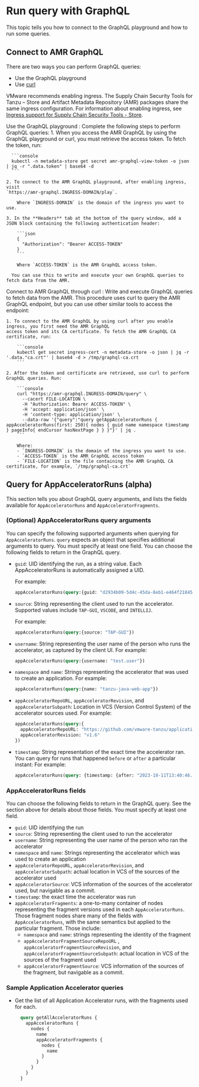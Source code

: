 # Run query with GraphQL

This topic tells you how to connect to the GraphQL playground and how to run some queries.

## <a id='connecting-to-graphql'></a> Connect to AMR GraphQL

There are two ways you can perform GraphQL queries:

- Use the GraphQL playground
- Use [curl](https://curl.se/)

VMware recommends enabling ingress. The Supply Chain Security
Tools for Tanzu – Store and Artifact Metadata Repository (AMR) packages share
the same ingress configuration. For information about enabling ingress,
see [Ingress support for Supply Chain Security Tools - Store](../ingress.hbs.md).

Use the GraphQL playground
: Complete the following steps to perform GraphQL queries:
    1. When you access the AMR GraphQL by using the GraphQL playground or curl, you
    must retrieve the access token. To fetch the token, run:

      ```console
      kubectl -n metadata-store get secret amr-graphql-view-token -o json | jq -r ".data.token" | base64 -d
      ```

    2. To connect to the AMR GraphQL playground, after enabling ingress, visit
    `https://amr-graphql.INGRESS-DOMAIN/play`.

        Where `INGRESS-DOMAIN` is the domain of the ingress you want to use.

    3. In the **Headers** tab at the bottom of the query window, add a JSON block containing the following authentication header:

        ```json
        {
          "Authorization": "Bearer ACCESS-TOKEN"
        }
        ```

        Where `ACCESS-TOKEN` is the AMR GraphQL access token.

      You can use this to write and execute your own GraphQL queries to fetch data from the AMR.

Connect to AMR GraphQL through curl
: Write and execute GraphQL queries to fetch data from the AMR. This procedure uses
curl to query the AMR GraphQL endpoint, but you can use other similar tools to access the endpoint:

    1. To connect to the AMR GraphQL by using curl after you enable ingress, you first need the AMR GraphQL
    access token and its CA certificate. To fetch the AMR GraphQL CA certificate, run:

        ```console
        kubectl get secret ingress-cert -n metadata-store -o json | jq -r '.data."ca.crt"' | base64 -d > /tmp/graphql-ca.crt
        ```

    2. After the token and certificate are retrieved, use curl to perform GraphQL queries. Run:

        ```console
        curl "https://amr-graphql.INGRESS-DOMAIN/query" \
          --cacert FILE-LOCATION \
          -H "Authorization: Bearer ACCESS-TOKEN" \
          -H 'accept: application/json' \
          -H 'content-type: application/json' \
          --data-raw '{"query":"query getAppAcceleratorRuns { appAcceleratorRuns(first: 250){ nodes { guid name namespace timestamp } pageInfo{ endCursor hasNextPage } } }"}' | jq .
        ```

        Where:
        - `INGRESS-DOMAIN` is the domain of the ingress you want to use.
        - `ACCESS-TOKEN` is the AMR GraphQL access token
        - `FILE-LOCATION` is the file containing the AMR GraphQL CA certificate, for example, `/tmp/graphql-ca.crt`

## <a id='query-app-accel-runs'></a> Query for AppAcceleratorRuns (alpha)

This section tells you about GraphQL query arguments, and lists the fields available for `AppAcceleratorRuns` and `AppAcceleratorFragments`.

### <a id='app-accel-query-args'></a> (Optional) AppAcceleratorRuns query arguments

You can specify the following supported arguments when querying for `AppAcceleratorRuns`. `query` expects an object that specifies additional arguments to query. You must specify at least one field. You can choose the following fields to return in the GraphQL query.

- `guid`: UID identifying the run, as a string value. Each AppAcceleratorRuns is automatically assigned a UID.

  For example:

  ```graphql
  appAcceleratorRuns(query:{guid: "d2934b09-5d4c-45da-8eb1-e464f218454e"})
  ```

- `source`: String representing the client used to run the accelerator. Supported values include `TAP-GUI`, `VSCODE`, and `INTELLIJ`.

  For example:

  ```graphql
  appAcceleratorRuns(query:{source: "TAP-GUI"})
  ```

- `username`: String representing the user name of the person who runs
the accelerator, as captured by the client UI.
  For example:

  ```graphql
  appAcceleratorRuns(query:{username: "test.user"})
  ```

- `namespace` and `name`: Strings representing the accelerator that
was used to create an application.
  For example:

  ```graphql
  appAcceleratorRuns(query:{name: "tanzu-java-web-app"})
  ```

- `appAcceleratorRepoURL`, `appAcceleratorRevision`, and `appAcceleratorSubpath`: Location in VCS (Version Control System) of the accelerator sources used.
  For example:

  ```graphql
  appAcceleratorRuns(query:{
    appAcceleratorRepoURL: "https://github.com/vmware-tanzu/application-accelerator-samples.git",
    appAcceleratorRevision: "v1.6"
  })
  ```

- `timestamp`: String representation of the exact time the accelerator ran. You can query for runs that happened `before` or `after` a particular instant:
  For example:

  ```graphql
  appAcceleratorRuns(query: {timestamp: {after: "2023-10-11T13:40:46.952Z"}})
  ```

### <a id='app-accel-runs-fields'></a> AppAcceleratorRuns fields

You can choose the following fields to return in the GraphQL query.
See the section above for details about those fields.
You must specify at least one field.

- `guid`: UID identifying the run
- `source`: String representing the client used to run the accelerator
- `username`: String representing the user name of the person who ran
  the accelerator
- `namespace` and `name`: Strings representing the accelerator which
  was used to create an application
- `appAcceleratorRepoURL`, `appAcceleratorRevision`, and `appAcceleratorSubpath`: actual location in VCS of the sources of the
  accelerator used
- `appAcceleratorSource`: VCS information of the sources of the accelerator used, but navigable as a
  commit.
- `timestamp`: the exact time the accelerator was run
- `appAcceleratorFragments`: a one-to-many container of nodes representing the fragment versions used in each `AppAcceleratorRuns`. Those fragment nodes share many of the fields with `AppAcceleratorRuns`, with the same semantics but applied to the particular fragment. Those include:
  - `namespace` and `name`: strings representing the identity of the fragment
  - `appAcceleratorFragmentSourceRepoURL` , `appAcceleratorFragmentSourceRevision`, and  `appAcceleratorFragmentSourceSubpath`: actual location in VCS of the sources of the fragment used
  - `appAcceleratorFragmentSource`: VCS information of the sources of the fragment, but navigable as a commit.

### <a id='sample-app-accel-query'></a> Sample Application Accelerator queries

- Get the list of all Application Accelerator runs, with the fragments used for each.

  ```graphql
    query getAllAcceleratorRuns {
      appAcceleratorRuns {
        nodes {
          name
          appAcceleratorFragments {
            nodes {
              name
            }
          }
        }
      }
    }
  ```
